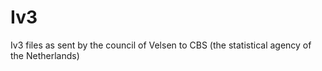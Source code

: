 Iv3
===

Iv3 files as sent by the council of Velsen to CBS (the statistical agency of the Netherlands)

